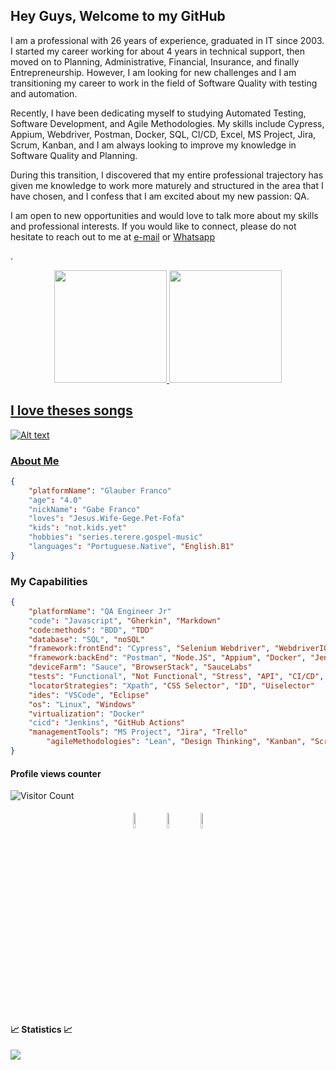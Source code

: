 ## Hey Guys, Welcome to my GitHub

I am a professional with 26 years of experience, graduated in IT since 2003. I started my career working for about 4 years in technical support, then moved on to Planning, Administrative, Financial, Insurance, and finally Entrepreneurship. However, I am looking for new challenges and I am transitioning my career to work in the field of Software Quality with testing and automation.

Recently, I have been dedicating myself to studying Automated Testing, Software Development, and Agile Methodologies. My skills include Cypress, Appium, Webdriver, Postman, Docker, SQL, CI/CD, Excel, MS Project, Jira, Scrum, Kanban, and I am always looking to improve my knowledge in Software Quality and Planning.

During this transition, I discovered that my entire professional trajectory has given me knowledge to work more maturely and structured in the area that I have chosen, and I confess that I am excited about my new passion: QA.

I am open to new opportunities and would love to talk more about my skills and professional interests. If you would like to connect, please do not hesitate to reach out to me at [e-mail](glauberfranco@gmail.com) or [Whatsapp](https://wa.me/5517997051082)

<p>.<p/>

<div align="center">
  <a href="https://github.com/gabefranco"> 
  <img height="180em" src="https://github-readme-stats-sigma-five.vercel.app/api?username=gabefranco&show_icons=true&theme=dark&include_all_commits=true&count_private=true"/>
  <img height="180em" src="https://github-readme-stats-sigma-five.vercel.app/api/top-langs/?username=gabefranco&layout=compact&langs_count=7&theme=dark"/>
</div>

## I love theses songs

![Alt text](https://spotify-recently-played-readme.vercel.app/api?user=gercileideabreu)

	
### About Me
	
```json
{
	"platformName": "Glauber Franco"
	"age": "4.0"
	"nickName": "Gabe Franco"
	"loves": "Jesus.Wife-Gege.Pet-Fofa"
	"kids": "not.kids.yet"
	"hobbies": "series.terere.gospel-music"
	"languages": "Portuguese.Native", "English.B1"
}
```
### My Capabilities
	
```json
{
  	"platformName": "QA Engineer Jr"
  	"code": "Javascript", "Gherkin", "Markdown"
	"code:methods": "BDD", "TDD"
  	"database": "SQL", "noSQL"
	"framework:frontEnd": "Cypress", "Selenium Webdriver", "WebdriverIO", "Appium"
	"framework:backEnd": "Postman", "Node.JS", "Appium", "Docker", "Jenkins", "Jmeter", "Selenium"
	"deviceFarm": "Sauce", "BrowserStack", "SauceLabs"
  	"tests": "Functional", "Not Functional", "Stress", "API", "CI/CD", "Data"
	"locatorStrategies": "Xpath", "CSS Selector", "ID", "Uiselector"
  	"ides": "VSCode", "Eclipse"
  	"os": "Linux", "Windows"
	"virtualization": "Docker"
	"cicd": "Jenkins", "GitHub Actions"
	"managementTools": "MS Project", "Jira", "Trello"
        "agileMethodologies": "Lean", "Design Thinking", "Kanban", "Scrum", "OKR"
}
```


#### Profile views counter

![Visitor Count](https://profile-counter.glitch.me/{gabefranco}/count.svg)

<p align="center">
	<a href="https://github.com/gabefranco"><img alt="github" width="8%" style="padding:5px" src="https://img.icons8.com/3d-fluency/2x/github.png"/></a>
	<a href="https://www.linkedin.com/in/francoglauber/"><img alt="linkedin" width="8%" style="padding:5px" src="https://img.icons8.com/3d-fluency/2x/linkedin.png"/></a>
	<a href="https://www.instagram.com/glauberfranco.qa/"><img alt="instagram" width="8%" style="padding:5px" src="https://img.icons8.com/3d-fluency/2x/instagram-new.png"/></a>
</p>

#### 📈 Statistics 📈

![](https://komarev.com/ghpvc/?username=gabefranco&color=447ff7&label=Visitor+count)
